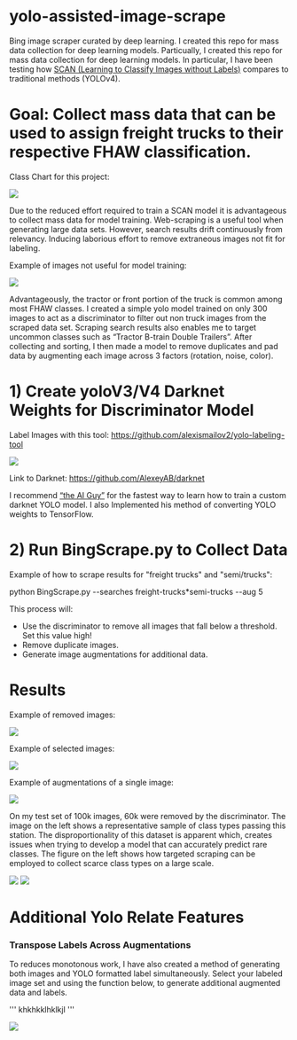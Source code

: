 # yolo-assisted-image-scrape
Bing image scraper curated by deep learning. I created this repo for mass data collection for deep learning models. Particually, I created this repo for mass data collection for deep learning models. In particular, I have been testing how [SCAN (Learning to Classify Images without Labels)]( https://arxiv.org/pdf/2005.12320.pdf) compares to traditional methods (YOLOv4).

# Goal: Collect mass data that can be used to assign freight trucks to their respective FHAW classification.

Class Chart for this project:

![](https://i.ibb.co/xzHJKqV/classes2small.jpg)

Due to the reduced effort required to train a SCAN model it is advantageous to collect mass data for model training. Web-scraping is a useful tool when generating large data sets. However, search results drift continuously from relevancy. Inducing laborious effort to remove extraneous images not fit for labeling.

Example of images not useful for model training:

![](https://i.ibb.co/3pKtD88/badexamplessmall.png)

Advantageously, the tractor or front portion of the truck is common among most FHAW classes. I created a simple yolo model trained on only 300 images to act as a discriminator to filter out non truck images from the scraped data set. Scraping search results also enables me to target uncommon classes such as “Tractor B-train Double Trailers”. After collecting and sorting, I then made a model to remove duplicates and pad data by augmenting each image across 3 factors (rotation, noise, color).

# 1) Create yoloV3/V4 Darknet Weights for Discriminator Model

Label Images with this tool: https://github.com/alexismailov2/yolo-labeling-tool

![](https://media3.giphy.com/media/apWnL996NJojmc0ROd/giphy.gif)

Link to Darknet: https://github.com/AlexeyAB/darknet

I recommend [“the AI Guy”]( https://github.com/theAIGuysCode?tab=repositories) for the fastest way to learn how to train a custom darknet YOLO model. I also Implemented his method of converting YOLO weights to TensorFlow.

# 2) Run BingScrape.py to Collect Data

Example of how to scrape results for "freight trucks" and "semi/trucks": 

python BingScrape.py --searches freight-trucks*semi-trucks --aug 5


This process will:
 - Use the discriminator to remove all images that fall below a threshold. Set this value high!
 - Remove duplicate images.
 - Generate image augmentations for additional data.

# Results
Example of removed images:

![](https://i.ibb.co/HtKM7qd/Removedsm.png)

Example of selected images:

![](https://i.ibb.co/b698w21/sortedsm.png)

Example of augmentations of a single image:

![](https://i.ibb.co/Tct17xw/augsmall.png)

On my test set of 100k images, 60k were removed by the discriminator.
The image on the left shows a representative sample of class types passing this station. The disproportionality of this dataset is apparent which, creates issues when trying to develop a model that can accurately predict rare classes. The figure on the left shows how targeted scraping can be employed to collect scarce class types on a large scale.  

![](https://i.ibb.co/TrgcY7r/nat-dis.png) 
![](https://i.ibb.co/LSskgP0/targeted.png)

# Additional Yolo Relate Features  

### Transpose Labels Across Augmentations

To reduces monotonous work, I have also created a method of generating both images and YOLO formatted label simultaneously. Select your labeled image set and using the function below, to generate additional augmented data and labels.

'''
khkhkklhklkjl
'''

![](https://media1.giphy.com/media/gTKVJJZTNta6vHatvB/giphy.gif)


